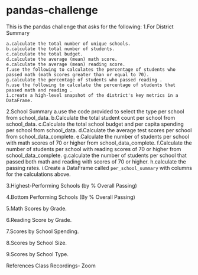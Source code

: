 # pandas-challenge

This is the pandas challenge that asks for the following:
1.For District Summary

    a.calculate the total number of unique schools.
    b.calculate the total number of students. 
    c.calculate the total budget.
    d.calculate the average (mean) math score.
    e.calculate the average (mean) reading score.
    f.use the following to calculates the percentage of students who passed math (math scores greater than or equal to 70).
    g.calculate the percentage of students who passed reading .
    h.use the following to calculate the percentage of students that passed math and reading .
    i.create a high-level snapshot of the district's key metrics in a DataFrame.

2.School Summary
    a.use the code provided to select the type per school from school_data.
    b.Calculate the total student count per school from school_data.
    c.Calculate the total school budget and per capita spending per school from school_data.
    d.Calculate the average test scores per school from school_data_complete.
    e.Calculate the number of students per school with math scores of 70 or higher from school_data_complete.
    f.Calculate the number of students per school with reading scores of 70 or higher from school_data_complete.
    g.calculate the number of students per school that passed both math and reading with scores of 70 or higher.
    h.calculate the passing rates.
    i.Create a DataFrame called `per_school_summary` with columns for the calculations above.

3.Highest-Performing Schools (by % Overall Passing)

4.Bottom Performing Schools (By % Overall Passing)

5.Math Scores by Grade.

6.Reading Score by Grade.

7.Scores by School Spending.

8.Scores by School Size.

9.Scores by School Type.

References
Class Recordings- Zoom
